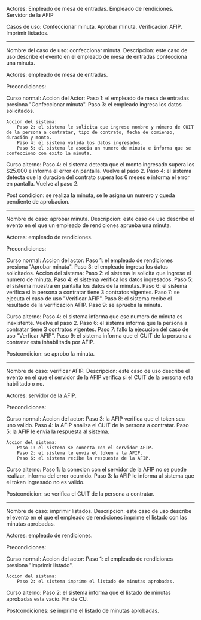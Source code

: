 Actores:
    Empleado de mesa de entradas.
    Empleado de rendiciones.
    Servidor de la AFIP

Casos de uso:
    Confeccionar minuta.
    Aprobar minuta.
    Verificacion AFIP.
    Imprimir listados.

--------------------------------------------------------------------------

Nombre del caso de uso: confeccionar minuta.
Descripcion: este caso de uso describe el evento en el empleado de mesa de entradas confecciona una minuta.

Actores: empleado de mesa de entradas.

Precondiciones: 

Curso normal: 
    Accion del Actor: 
        Paso 1: el empleado de mesa de entradas presiona "Confeccionar minuta".
        Paso 3: el empleado ingresa los datos solicitados.

    Accion del sistema: 
        Paso 2: el sistema le solicita que ingrese nombre y número de CUIT de la persona a contratar, tipo de contrato, fecha de comienzo, duración y monto.
        Paso 4: el sistema valida los datos ingresados.
        Paso 5: el sistema le asocia un numero de minuta e informa que se confecciono con exito la minuta.

Curso alterno:
    Paso 4: el sistema detecta que el monto ingresado supera los $25.000 e informa el error en pantalla. Vuelve al paso 2.
    Paso 4: el sistema detecta que la duracion del contrato supera los 6 meses e informa el error en pantalla. Vuelve al paso 2.

Post condicion: se realiza la minuta, se le asigna un numero y queda pendiente de aprobacion.

--------------------------------------------------------------------------

Nombre de caso: aprobar minuta.
Descripcion: este caso de uso describe el evento en el que un empleado de rendiciones aprueba una minuta.

Actores: empleado de rendiciones.

Precondiciones:

Curso normal:
    Accion del actor:
        Paso 1: el empleado de rendiciones presiona "Aprobar minuta".
        Paso 3: el empleado ingresa los datos solicitados.
    Accion del sistema:
        Paso 2: el sistema le solicita que ingrese el numero de minuta.
        Paso 4: el sistema verifica los datos ingresados.
        Paso 5: el sistema muestra en pantalla los datos de la minutas.
        Paso 6: el sistema verifica si la persona a contratar tiene 3 contratos vigentes.
        Paso 7: se ejecuta el caso de uso "Verificar AFIP".
        Paso 8: el sistema recibe el resultado de la verificacion AFIP.
        Paso 9: se aprueba la minuta.

Curso alterno:
    Paso 4: el sistema informa que ese numero de minuta es inexistente. Vuelve al paso 2.
    Paso 6: el sistema informa que la persona a contratar tiene 3 contratos vigentes.
    Paso 7: fallo la ejecucion del caso de uso "Verficar AFIP".
    Paso 9: el sistema informa que el CUIT de la persona a contratar esta inhabilitada por AFIP.

Postcondicion: se aprobo la minuta.

--------------------------------------------------------------------------

Nombre de caso: verificar AFIP.
Descripcion: este caso de uso describe el evento en el que el servidor de la AFIP
verifica si el CUIT de la persona esta habilitado o no.

Actores: servidor de la AFIP.

Precondiciones: 

Curso normal:
    Accion del actor:
        Paso 3: la AFIP verifica que el token sea uno valido.
        Paso 4: la AFIP analiza el CUIT de la persona a contratar.
        Paso 5: la AFIP le envia la respuesta al sistema.
        
    Accion del sistema:
        Paso 1: el sistema se conecta con el servidor AFIP.
        Paso 2: el sistema le envia el token a la AFIP.
        Paso 6: el sistema recibe la respuesta de la AFIP.

Curso alterno:
    Paso 1: la conexion con el servidor de la AFIP no se puede realizar, informa del error ocurrido.
    Paso 3: la AFIP le informa al sistema que el token ingresado no es valido.

Postcondicion: se verifica el CUIT de la persona a contratar.

--------------------------------------------------------------------------

Nombre de caso: imprimir listados.
Descripcion: este caso de uso describe el evento en el que el empleado de rendiciones imprime el listado con las minutas aprobadas.

Actores: empleado de rendiciones.

Precondiciones: 

Curso normal:
    Accion del actor:
        Paso 1: el empleado de rendiciones presiona "Imprimir listado".
        
    Accion del sistema:
        Paso 2: el sistema imprime el listado de minutas aprobadas.        

Curso alterno:
    Paso 2: el sistema informa que el listado de minutas aprobadas esta vacio. Fin de CU.

Postcondiciones: se imprime el listado de minutas aprobadas.